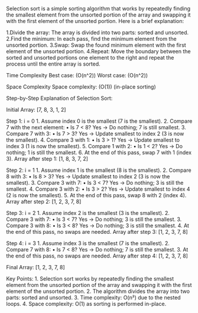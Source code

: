 Selection sort is a simple sorting algorithm that works by repeatedly 
finding the smallest element from the unsorted portion of the array and swapping 
it with the first element of the unsorted portion. Here is a brief explanation:  

1.Divide the array:
The array is divided into two parts: sorted and unsorted.
2.Find the minimum: 
In each pass, find the minimum element from the unsorted portion.
3.Swap: 
Swap the found minimum element with the first element of the unsorted portion.
4.Repeat: 
Move the boundary between the sorted and unsorted portions 
one element to the right and repeat the process until the entire array is sorted.

Time Complexity
Best case: (O(n^2))
Worst case: (O(n^2))

Space Complexity
Space complexity: (O(1)) (in-place sorting)


Step-by-Step Explanation of Selection Sort:

Initial Array: [7, 8, 3, 1, 2]

Step 1: i = 0
	1.	Assume index 0 is the smallest (7 is the smallest).
	2.	Compare 7 with the next element:
	•	Is 7 < 8? Yes → Do nothing; 7 is still smallest.
	3.	Compare 7 with 3:
	•	Is 7 > 3? Yes → Update smallest to index 2 (3 is now the smallest).
	4.	Compare 3 with 1:
	•	Is 3 > 1? Yes → Update smallest to index 3 (1 is now the smallest).
	5.	Compare 1 with 2:
	•	Is 1 < 2? Yes → Do nothing; 1 is still the smallest.
	6.	At the end of this pass, swap 7 with 1 (index 3).
Array after step 1: [1, 8, 3, 7, 2]

Step 2: i = 1
	1.	Assume index 1 is the smallest (8 is the smallest).
	2.	Compare 8 with 3:
	•	Is 8 > 3? Yes → Update smallest to index 2 (3 is now the smallest).
	3.	Compare 3 with 7:
	•	Is 3 < 7? Yes → Do nothing; 3 is still the smallest.
	4.	Compare 3 with 2:
	•	Is 3 > 2? Yes → Update smallest to index 4 (2 is now the smallest).
	5.	At the end of this pass, swap 8 with 2 (index 4).
Array after step 2: [1, 2, 3, 7, 8]

Step 3: i = 2
	1.	Assume index 2 is the smallest (3 is the smallest).
	2.	Compare 3 with 7:
	•	Is 3 < 7? Yes → Do nothing; 3 is still the smallest.
	3.	Compare 3 with 8:
	•	Is 3 < 8? Yes → Do nothing; 3 is still the smallest.
	4.	At the end of this pass, no swaps are needed.
Array after step 3: [1, 2, 3, 7, 8]

Step 4: i = 3
	1.	Assume index 3 is the smallest (7 is the smallest).
	2.	Compare 7 with 8:
	•	Is 7 < 8? Yes → Do nothing; 7 is still the smallest.
	3.	At the end of this pass, no swaps are needed.
Array after step 4: [1, 2, 3, 7, 8]

Final Array: [1, 2, 3, 7, 8]

Key Points:
	1.	Selection sort works by repeatedly finding the smallest element from the unsorted portion of the array and swapping it with the first element of the unsorted portion.
	2.	The algorithm divides the array into two parts: sorted and unsorted.
	3.	Time complexity: O(n²) due to the nested loops.
	4.	Space complexity: O(1) as sorting is performed in-place.